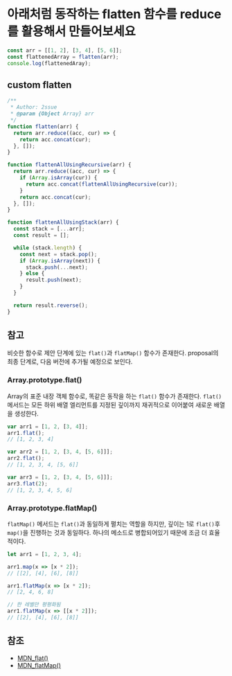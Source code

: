 # 아래처럼 동작하는 flatten 함수를 reduce를 활용해서 만들어보세요
```javascript
const arr = [[1, 2], [3, 4], [5, 6]];
const flattenedArray = flatten(arr);
console.log(flattenedAray);
```

## custom flatten

```javascript
/**
 * Author: 2ssue
 * @param {Object Array} arr
 */
function flatten(arr) {
  return arr.reduce((acc, cur) => {
    return acc.concat(cur);
  }, []);
}

function flattenAllUsingRecursive(arr) {
  return arr.reduce((acc, cur) => {
    if (Array.isArray(cur)) {
      return acc.concat(flattenAllUsingRecursive(cur));
    }
    return acc.concat(cur);
  }, []);
}

function flattenAllUsingStack(arr) {
  const stack = [...arr];
  const result = [];

  while (stack.length) {
    const next = stack.pop();
    if (Array.isArray(next)) {
      stack.push(...next);
    } else {
      result.push(next);
    }
  }

  return result.reverse();
}
```

## 참고

비슷한 함수로 제안 단계에 있는 `flat()`과 `flatMap()` 함수가 존재한다. proposal의 최종 단계로, 다음 버전에 추가될 예정으로 보인다. 

### Array.prototype.flat()
Array의 표준 내장 객체 함수로, 똑같은 동작을 하는 `flat()` 함수가 존재한다. `flat()` 메서드는 모든 하위 배열 엘리먼트를 지정된 깊이까지 재귀적으로 이어붙여 새로운 배열을 생성한다.  
  
```javascript
var arr1 = [1, 2, [3, 4]];
arr1.flat(); 
// [1, 2, 3, 4]

var arr2 = [1, 2, [3, 4, [5, 6]]];
arr2.flat();
// [1, 2, 3, 4, [5, 6]]

var arr3 = [1, 2, [3, 4, [5, 6]]];
arr3.flat(2);
// [1, 2, 3, 4, 5, 6]
```

### Array.prototype.flatMap()
`flatMap()` 메서드는 `flat()`과 동일하게 펼치는 역할을 하지만, 깊이는 1로 `flat()`후 `map()`을 진행하는 것과 동일하다. 하나의 메소드로 병합되어있기 때문에 조금 더 효율적이다.  

```javascript
let arr1 = [1, 2, 3, 4];

arr1.map(x => [x * 2]); 
// [[2], [4], [6], [8]]

arr1.flatMap(x => [x * 2]);
// [2, 4, 6, 8]

// 한 레벨만 평평화됨
arr1.flatMap(x => [[x * 2]]);
// [[2], [4], [6], [8]]
```

## 참조
- [MDN_flat()](https://developer.mozilla.org/ko/docs/Web/JavaScript/Reference/Global_Objects/Array/flat)
- [MDN_flatMap()](https://developer.mozilla.org/ko/docs/Web/JavaScript/Reference/Global_Objects/Array/flatMap)
